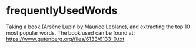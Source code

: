 # frequentlyUsedWords
Taking a book (Arsène Lupin by Maurice Leblanc), and extracting the top 10 most popular words. The book used can be found at: https://www.gutenberg.org/files/6133/6133-0.txt

